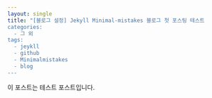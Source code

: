 ```yaml
---
layout: single
title: "[블로그 설정] Jekyll Minimal-mistakes 블로그 첫 포스팅 테스트
categories:
  - 그 외
tags:
  - jeykll
  - github
  - Minimalmistakes
  - blog
---
```

이 포스트는 테스트 포스트입니다.
